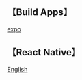 ## 【Build Apps】
[expo](https://expo.io/)

## 【React Native】
[English](http://facebook.github.io/react-native)
